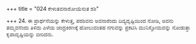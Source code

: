 +++
title = "024 ಕೇಳುತವನಾರೋಯೆನುತ ಶಶಿ"

+++
24. ಈ ಪ್ರಾರ್ಥನೆಯನ್ನು ಕೇಳುತ್ತ, ಪರಶಿವನು ಅವನಾರೆಂದು ದಿವ್ಯದೃಷ್ಟಿಯಿಂದ ನೋಡಿ, ಅವನು ತಮ್ಮವನೆಂದು ತಿಳಿದು ಎಳೆಯ ಚಂದ್ರಕಿರಣಕ್ಕೆ ಹೋಲುವಂತಹ ನಗುವನ್ನು ಪ್ರಕಟಿಸಿ ಮುನಿಸ್ತೋಮವನ್ನು ನೋಡುತ್ತಾ ಕೃಪಾದೃಷ್ಟಿಯನ್ನು ಬೀರಿದನು.